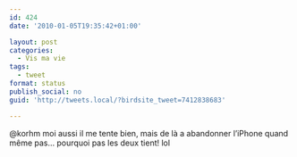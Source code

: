 ```yaml
---
id: 424
date: '2010-01-05T19:35:42+01:00'

layout: post
categories:
  - Vis ma vie
tags:
  - tweet
format: status
publish_social: no
guid: 'http://tweets.local/?birdsite_tweet=7412838683'

---
```


@korhm moi aussi il me tente bien, mais de là a abandonner l’iPhone quand même pas… pourquoi pas les deux tient! lol
